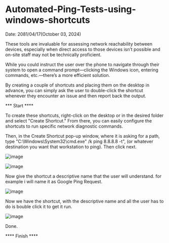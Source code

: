 # Automated-Ping-Tests-using-windows-shortcuts

Date: 2081/04/17(October 03, 2024)

These tools are invaluable for assessing network reachability between devices, especially when direct access to those devices isn’t possible and on-site staff may not be technically proficient.

While you could instruct the user over the phone to navigate through their system to open a command prompt—clicking the Windows icon, entering commands, etc.—there’s a more efficient solution. 

By creating a couple of shortcuts and placing them on the desktop in advance, you can simply ask the user to double-click the shortcut whenever they encounter an issue and then report back the output.

*** Start **** 

To create these shortcuts, right-click on the desktop or in the desired folder and select "Create Shortcut." From there, you can easily configure the shortcuts to run specific network diagnostic commands.

Then, in the Create Shortcut pop-up window, where it is asking for a path, type "C:\Windows\System32\cmd.exe" /k ping 8.8.8.8 -t",
(or whatever destination you want that workstation to ping). Then click next.

![image](https://github.com/user-attachments/assets/5909ed12-0385-4f1c-b9df-8e3ed78c3737)


![image](https://github.com/user-attachments/assets/69b00830-7983-4136-a76e-5df9facb55cd)


Now give the shortcut a descriptive name that the user will understand. for example i will name it as Google Ping Request. 

![image](https://github.com/user-attachments/assets/49c61d21-07ab-46bb-bd97-5c2a5fa514ac)


Now we have the shortcut, with the descriptive name and all the user has to do is bouble click it to get it run.

![image](https://github.com/user-attachments/assets/4da5815d-4c60-42d0-bab6-4bbf1a13716d)

Done.

**** Finish ****



